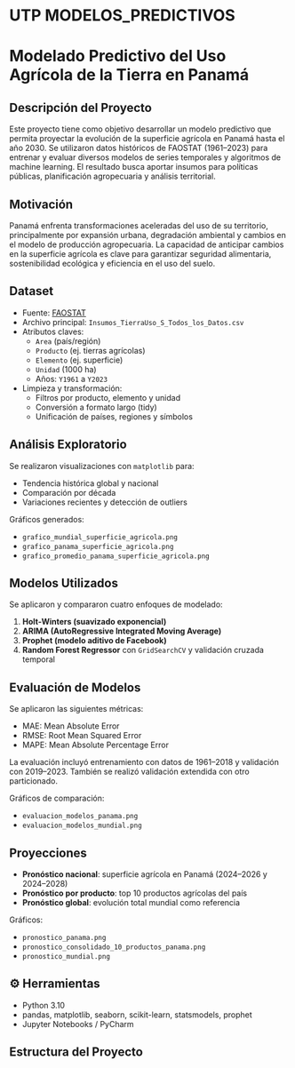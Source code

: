 # UTP MODELOS_PREDICTIVOS

# Modelado Predictivo del Uso Agrícola de la Tierra en Panamá

##  Descripción del Proyecto

Este proyecto tiene como objetivo desarrollar un modelo predictivo que permita proyectar la evolución de la superficie agrícola en Panamá hasta el año 2030. Se utilizaron datos históricos de FAOSTAT (1961–2023) para entrenar y evaluar diversos modelos de series temporales y algoritmos de machine learning. El resultado busca aportar insumos para políticas públicas, planificación agropecuaria y análisis territorial.

##  Motivación

Panamá enfrenta transformaciones aceleradas del uso de su territorio, principalmente por expansión urbana, degradación ambiental y cambios en el modelo de producción agropecuaria. La capacidad de anticipar cambios en la superficie agrícola es clave para garantizar seguridad alimentaria, sostenibilidad ecológica y eficiencia en el uso del suelo.

##  Dataset

- Fuente: [FAOSTAT](https://www.fao.org/faostat)
- Archivo principal: `Insumos_TierraUso_S_Todos_los_Datos.csv`
- Atributos claves:
  - `Area` (país/región)
  - `Producto` (ej. tierras agrícolas)
  - `Elemento` (ej. superficie)
  - `Unidad` (1000 ha)
  - Años: `Y1961` a `Y2023`
- Limpieza y transformación:
  - Filtros por producto, elemento y unidad
  - Conversión a formato largo (tidy)
  - Unificación de países, regiones y símbolos

##  Análisis Exploratorio

Se realizaron visualizaciones con `matplotlib` para:
- Tendencia histórica global y nacional
- Comparación por década
- Variaciones recientes y detección de outliers

Gráficos generados:
- `grafico_mundial_superficie_agricola.png`
- `grafico_panama_superficie_agricola.png`
- `grafico_promedio_panama_superficie_agricola.png`

##  Modelos Utilizados

Se aplicaron y compararon cuatro enfoques de modelado:

1. **Holt-Winters (suavizado exponencial)**
2. **ARIMA (AutoRegressive Integrated Moving Average)**
3. **Prophet (modelo aditivo de Facebook)**
4. **Random Forest Regressor** con `GridSearchCV` y validación cruzada temporal

##  Evaluación de Modelos

Se aplicaron las siguientes métricas:
- MAE: Mean Absolute Error
- RMSE: Root Mean Squared Error
- MAPE: Mean Absolute Percentage Error

La evaluación incluyó entrenamiento con datos de 1961–2018 y validación con 2019–2023. También se realizó validación extendida con otro particionado.

Gráficos de comparación:
- `evaluacion_modelos_panama.png`
- `evaluacion_modelos_mundial.png`

##  Proyecciones

- **Pronóstico nacional**: superficie agrícola en Panamá (2024–2026 y 2024–2028)
- **Pronóstico por producto**: top 10 productos agrícolas del país
- **Pronóstico global**: evolución total mundial como referencia

Gráficos:
- `pronostico_panama.png`
- `pronostico_consolidado_10_productos_panama.png`
- `pronostico_mundial.png`

## ⚙ Herramientas

- Python 3.10
- pandas, matplotlib, seaborn, scikit-learn, statsmodels, prophet
- Jupyter Notebooks / PyCharm

##  Estructura del Proyecto
